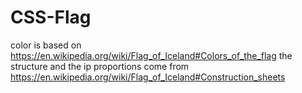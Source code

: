 # CSS-Flag

color is based on <https://en.wikipedia.org/wiki/Flag_of_Iceland#Colors_of_the_flag>
the structure and the ip proportions come from <https://en.wikipedia.org/wiki/Flag_of_Iceland#Construction_sheets>

